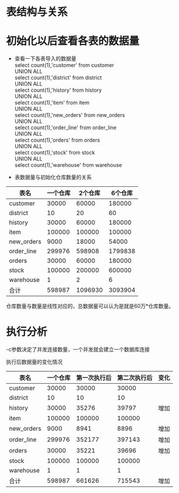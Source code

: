 表结构与关系
===




初始化以后查看各表的数据量
====

* 查看一下各表导入的数据量<br>
select count(1),'customer' from customer<br>
UNION ALL<br>
select count(1),'district' from district<br>
UNION ALL<br>
select count(1),'history' from history<br>
UNION ALL<br>
select count(1),'item' from item<br>
UNION ALL<br>
select count(1),'new_orders' from new_orders<br>
UNION ALL<br>
select count(1),'order_line' from order_line<br>
UNION ALL<br>
select count(1),'orders' from orders<br>
UNION ALL<br>
select count(1),'stock' from stock<br>
UNION ALL<br>
select count(1),'warehouse' from warehouse<br>

* 表数据量与初始化仓库数量的关系

表名| 一个仓库 | 2个仓库 | 6个仓库
------------ | --------------- | ------------ | ------------ 
customer | 30000 | 60000 | 180000
district | 10 | 20 | 60
history | 30000 | 60000 | 180000
item | 100000 | 100000 | 100000
new_orders | 9000 | 18000 | 54000
order_line | 299976 | 598908 | 1799838
orders | 30000 | 60000 | 180000
stock | 100000 | 200000 | 600000
warehouse | 1 | 2 | 6
合计 | 598987 | 1096930 | 3093904

仓库数量与数量是线性对应的，总数据量可以认为是就是60万*仓库数量。


执行分析
====

-c参数决定了并发连接数量，一个并发就会建立一个数据库连接<br>

执行后数据量的变化情况

表名| 一个仓库 | 第一次执行后 | 第二次执行后 | 变化
------------ | --------------- | ------------ | ------------ | ------------ 
customer | 30000 | 30000 | 30000 | 
district | 10 | 10 | 10 | 
history | 30000 | 35276 | 39797 | 增加
item | 100000 | 100000 | 100000 | 
new_orders | 9000 | 8941 | 8896 | 增加
order_line | 299976 | 352177 | 397143 | 增加
orders | 30000 | 35221 | 39696 | 增加
stock | 100000 | 100000 | 100000 |
warehouse | 1 | 1 | 1 |
合计 | 598987 | 661626 | 715543 | 增加